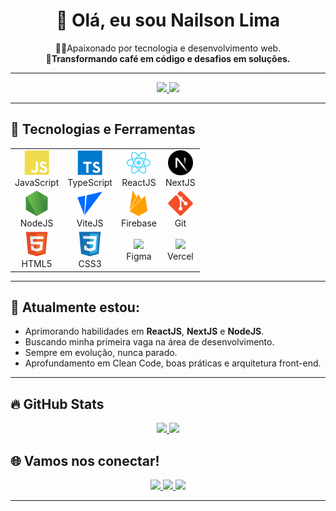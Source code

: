 <h1 align="center">👋 Olá, eu sou Nailson Lima</h1>

<p align="center">
👨‍💻Apaixonado por tecnologia e desenvolvimento web. <br/>
<strong >🚀Transformando café em código e desafios em soluções.</strong>
</p>

---

<div align="center">
  <a href="https://github.com/nailsonlima">
    <img height="180em" src="https://github-readme-stats.vercel.app/api?username=nailsonlima&show_icons=true&theme=dark&include_all_commits=true&count_private=true"/>
    <img height="180em" src="https://github-readme-stats.vercel.app/api/top-langs/?username=nailsonlima&layout=compact&langs_count=7&theme=dracula"/>
  </a>
</div>

---

## 🚀 Tecnologias e Ferramentas

<div align="center">

<table>
  <tr>
    <td align="center">
      <img src="https://raw.githubusercontent.com/devicons/devicon/master/icons/javascript/javascript-plain.svg" width="40"/><br/>JavaScript
    </td>
    <td align="center">
      <img src="https://raw.githubusercontent.com/devicons/devicon/master/icons/typescript/typescript-plain.svg" width="40"/><br/>TypeScript
    </td>
    <td align="center">
      <img src="https://raw.githubusercontent.com/devicons/devicon/master/icons/react/react-original.svg" width="40"/><br/>ReactJS
    </td>
    <td align="center">
      <img src="https://raw.githubusercontent.com/devicons/devicon/master/icons/nextjs/nextjs-original.svg" width="40"/><br/>NextJS
    </td>
  </tr>
  <tr>
    <td align="center">
      <img src="https://raw.githubusercontent.com/devicons/devicon/master/icons/nodejs/nodejs-original.svg" width="40"/><br/>NodeJS
    </td>
    <td align="center">
      <img src="https://raw.githubusercontent.com/devicons/devicon/master/icons/vite/vite-original.svg" width="40"/><br/>ViteJS
    </td>
    <td align="center">
      <img src="https://raw.githubusercontent.com/devicons/devicon/master/icons/firebase/firebase-plain.svg" width="40"/><br/>Firebase
    </td>
    <td align="center">
      <img src="https://raw.githubusercontent.com/devicons/devicon/master/icons/git/git-original.svg" width="40"/><br/>Git
    </td>
  </tr>
  <tr>
    <td align="center">
      <img src="https://raw.githubusercontent.com/devicons/devicon/master/icons/html5/html5-original.svg" width="40"/><br/>HTML5
    </td>
    <td align="center">
      <img src="https://raw.githubusercontent.com/devicons/devicon/master/icons/css3/css3-original.svg" width="40"/><br/>CSS3
    </td>
    <td align="center">
      <img src="https://skillicons.dev/icons?i=figma" width="40"/><br/>Figma
    </td>
    <td align="center">
      <img src="https://skillicons.dev/icons?i=vercel" width="40"/><br/>Vercel
    </td>
  </tr>
</table>

</div>

---

## 🌱 Atualmente estou:
- Aprimorando habilidades em **ReactJS**, **NextJS** e **NodeJS**.
- Buscando minha primeira vaga na área de desenvolvimento.
- Sempre em evolução, nunca parado.
- Aprofundamento em Clean Code, boas práticas e arquitetura front-end.
---


## 🔥 GitHub Stats

<div align="center">
  <a href="https://github.com/nailsonlima">
    <img height="180em" src="https://github-readme-stats.vercel.app/api?username=nailsonlima&show_icons=true&theme=tokyonight&include_all_commits=true&count_private=true"/>
    <img height="180em" src="https://github-readme-stats.vercel.app/api/top-langs/?username=nailsonlima&layout=compact&langs_count=7&theme=tokyonight"/>
  </a>
</div>

## 🌐 Vamos nos conectar!

<div  align="center">
  <a href="https://www.linkedin.com/in/nailsonlima/" target="_blank">
    <img src="https://img.shields.io/badge/-LinkedIn-%230077B5?style=for-the-badge&logo=linkedin&logoColor=white" target="_blank">
  </a>
  <a href="https://instagram.com/nailsonlr" target="_blank">
    <img src="https://img.shields.io/badge/-Instagram-%23E4405F?style=for-the-badge&logo=instagram&logoColor=white">
  </a>
  <a href="mailto:nailsonlima@gmail.com">
    <img src="https://img.shields.io/badge/-Gmail-%23333?style=for-the-badge&logo=gmail&logoColor=white">
  </a>
</div>

---
